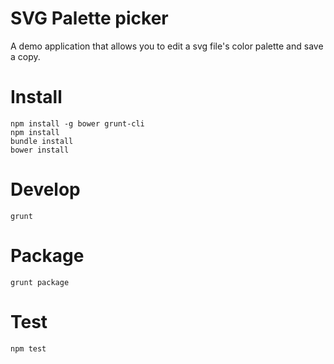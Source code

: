 # SVG Palette picker #

A demo application that allows you to edit a svg file's color palette and save a copy.

# Install #

```
npm install -g bower grunt-cli
npm install
bundle install
bower install
```

# Develop #

```
grunt
```

# Package #

```
grunt package
```

# Test #

```
npm test
```
